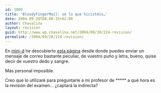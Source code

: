```yaml
---
id: 1009
title: 'BloodyFingerMail: sé lo que hicistéis…'
date: 2004-09-20T08:08:33+02:00
author: Chavalina
layout: revision
guid: http://www.wp.chavalina.net/2004/09/20/224-revision/
permalink: /2004/09/20/224-revision/
---
```

En <a href="http://www.minid.net/archivos/categorias/accesibilidad/bloodyfingermail_correos_sangrientos_pa_todos.php" target="_blank">mini-d</a> he descubierto <a href="http://www.bloodyfingermail.com/" target="_blank">esta página</a> desde donde puedes enviar un mensaje de correo bastante peculiar, de vuestro pu&ntilde;o y letra, bueno, quise decir de vuestro dedo y sangre.

Más personal imposible.

Creo que lo utilizaré para preguntarle a mi profesor de \***** a qué hora es la revisión del examen… ¿captará la indirecta?